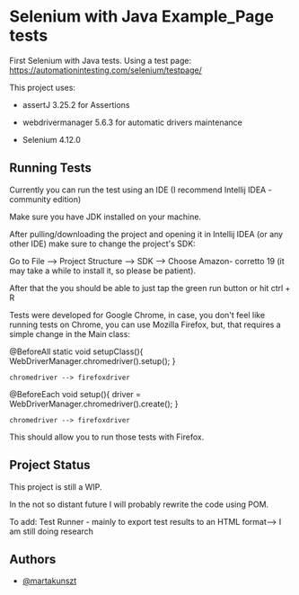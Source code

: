 
# Selenium with Java Example_Page tests

First Selenium with Java tests. Using a test page: https://automationintesting.com/selenium/testpage/

This project uses:
- assertJ 3.25.2 for Assertions 

- webdrivermanager 5.6.3 for automatic drivers maintenance 

- Selenium 4.12.0







## Running Tests

Currently you can run the test using an IDE (I recommend Intellij IDEA - community edition)

Make sure you have JDK installed on your machine. 

After pulling/downloading the project and opening it in Intellij IDEA (or any other IDE) make sure to change the project's SDK:

Go to File --> Project Structure --> SDK --> Choose Amazon- corretto 19 (it may take a while to install it, so please be patient).

After that the you should be able to just tap the green run button or hit ctrl + R

Tests were developed for Google Chrome, in case, you don't feel like running tests on Chrome, you can use Mozilla Firefox, but, that requires a simple change in the Main class:

@BeforeAll
 static void setupClass(){
        WebDriverManager.chromedriver().setup();
    }

    chromedriver --> firefoxdriver   

@BeforeEach
     void setup(){
        driver = WebDriverManager.chromedriver().create(); 
    }

    chromedriver --> firefoxdriver 



This should allow you to run those tests with Firefox. 

## Project Status

This project is still a WIP.

In the not so distant future I will probably rewrite the code using POM.

To add: 
Test Runner - mainly to export test results to an HTML format--> I am still doing research

## Authors

- [@martakunszt](https://github.com/martakunszt)

